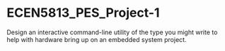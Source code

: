 # ECEN5813_PES_Project-1
Design an interactive command-line utility of the type you might write to help with hardware bring up on an embedded system project.
